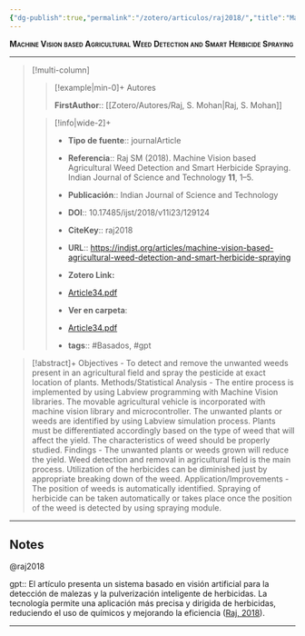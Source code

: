 ```yaml
---
{"dg-publish":true,"permalink":"/zotero/articulos/raj2018/","title":"Machine Vision based Agricultural Weed Detection and Smart Herbicide Spraying","tags":["#zotero"]}
---
```



<span style="font-variant:small-caps; font-weight: bold;">Machine Vision based Agricultural Weed Detection and Smart Herbicide Spraying</span>

---


> [!multi-column]
>
>> [!example|min-0]+ Autores
>> 
>> **FirstAuthor**:: [[Zotero/Autores/Raj, S. Mohan\|Raj, S. Mohan]]  
 >
>
>> [!info|wide-2]+
>>
>> - **Tipo de fuente**:: journalArticle
>> - **Referencia**:: Raj SM (2018). Machine Vision based Agricultural Weed Detection and Smart Herbicide Spraying. Indian Journal of Science and Technology **11**, 1–5.
>> - **Publicación**:: Indian Journal of Science and Technology
>> - **DOI**:: 10.17485/ijst/2018/v11i23/129124
>> - **CiteKey**:: raj2018
>> - **URL**:: https://indjst.org/articles/machine-vision-based-agricultural-weed-detection-and-smart-herbicide-spraying
>> - **Zotero Link:** 
>> - [Article34.pdf](zotero://select/library/items/3K3LRV2I)
>>
>> - **Ver en carpeta**: 
>> - [Article34.pdf](file://J:\OneDrive\Articulos\Article34.pdf)
>> - **tags**:: #Basados, #gpt



> [!abstract]+ 
>Objectives - To detect and remove the unwanted weeds present in an agricultural field and spray the pesticide at exact location of plants. Methods/Statistical Analysis -  The entire process is implemented by using Labview programming with Machine Vision libraries. The movable agricultural vehicle is incorporated with machine vision library and microcontroller. The unwanted plants or weeds are identified by using Labview simulation process. Plants must be differentiated accordingly based on the type of weed that will affect the yield. The characteristics of weed should be properly studied. Findings - The unwanted plants or weeds grown will reduce the yield. Weed detection and removal in agricultural field is the main process. Utilization of the herbicides can be diminished just by appropriate breaking down of the weed. Application/Improvements - The position of weeds is automatically identified. Spraying of herbicide can be taken automatically or takes place once the position of the weed is detected by using spraying module.


--- 

## Notes

@raj2018

gpt:: El artículo presenta un sistema basado en visión artificial para la detección de malezas y la pulverización inteligente de herbicidas. La tecnología permite una aplicación más precisa y dirigida de herbicidas, reduciendo el uso de químicos y mejorando la eficiencia ([Raj, 2018](zotero://select/library/items/4BDT4YFL)).






---







